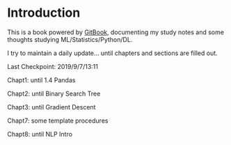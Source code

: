 # Introduction

This is a book powered by [GitBook](https://github.com/GitbookIO/gitbook), documenting my study notes and some thoughts studying ML/Statistics/Python/DL.

I try to maintain a daily update... until chapters and sections are filled out.   
  
Last Checkpoint: 2019/9/7/13:11

Chapt1: until 1.4 Pandas

Chapt2: until Binary Search Tree

Chapt3: until Gradient Descent

Chapt7: some template procedures

Chapt8: until NLP Intro

